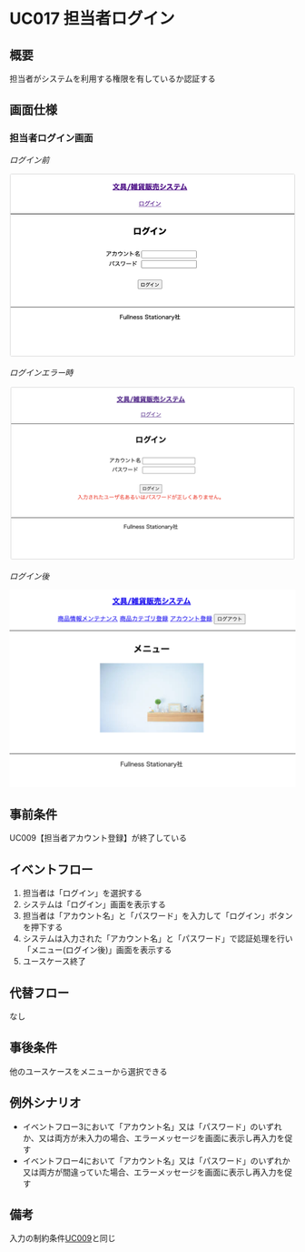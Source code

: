 # UC017 担当者ログイン

## 概要

担当者がシステムを利用する権限を有しているか認証する

## 画面仕様

### 担当者ログイン画面

_ログイン前_

![](img/uc017-login.png)

_ログインエラー時_

![](img/uc017-login-error.png)

_ログイン後_

![](img/uc017_after_login.png)

## 事前条件

UC009【担当者アカウント登録】が終了している

## イベントフロー

1. 担当者は「ログイン」を選択する
2. システムは「ログイン」画面を表示する
3. 担当者は「アカウント名」と「パスワード」を入力して「ログイン」ボタンを押下する
4. システムは入力された「アカウント名」と「パスワード」で認証処理を行い「メニュー(ログイン後)」画面を表示する
5. ユースケース終了

## 代替フロー

なし

## 事後条件

他のユースケースをメニューから選択できる

## 例外シナリオ

- イベントフロー3において「アカウント名」又は「パスワード」のいずれか、又は両方が未入力の場合、エラーメッセージを画面に表示し再入力を促す
- イベントフロー4において「アカウント名」又は「パスワード」のいずれか又は両方が間違っていた場合、エラーメッセージを画面に表示し再入力を促す

## 備考

入力の制約条件[UC009](uc009.md)と同じ